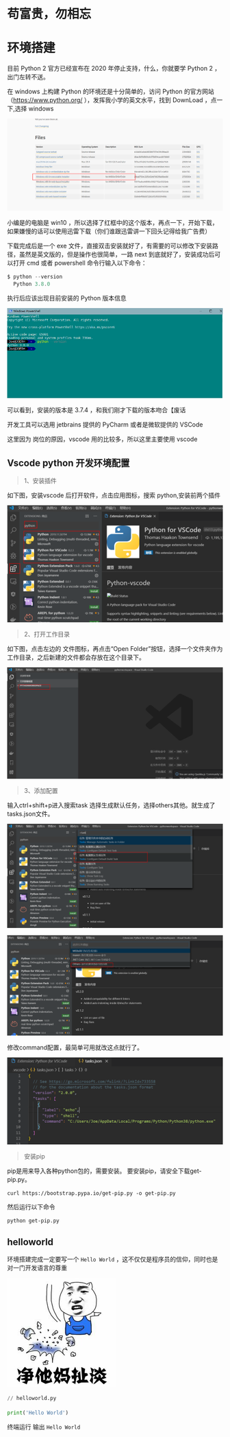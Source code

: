 #  苟富贵，勿相忘 



# 环境搭建

 目前 Python 2 官方已经宣布在 2020 年停止支持，什么，你就要学 Python 2 ，出门左转不送。 

 在 windows 上构建 Python 的环境还是十分简单的，访问 Python 的官方网站（https://www.python.org/ ），发挥我小学的英文水平，找到 DownLoad ，点一下,选择 windows



![1575366453233](../.vuepress/public/img/python/pyhon-01-01.png)

小编是的电脑是 win10 ，所以选择了红框中的这个版本，再点一下，开始下载，如果嫌慢的话可以使用迅雷下载（你们谁跟迅雷讲一下回头记得给我广告费）

下载完成后是一个 exe 文件，直接双击安装就好了，有需要的可以修改下安装路径，虽然是英文版的，但是操作也很简单，一路 next 到底就好了，安装成功后可以打开 cmd 或者 powershell 命令行输入以下命令：

```powershell
$ python --version
  Python 3.8.0
```

 执行后应该出现目前安装的 Python 版本信息 

![1575366579243](../.vuepress/public/img/python/pyhon-01-02.png)

可以看到，安装的版本是 3.7.4 ，和我们刚才下载的版本吻合【废话

开发工具可以选用 jetbrains 提供的 PyCharm 或者是微软提供的 VSCode 

这里因为 岗位的原因，vscode 用的比较多，所以这里主要使用 vscode

## Vscode python 开发环境配置

> 1、安装插件

如下图，安装vscode 后打开软件，点击应用图标，搜索 python,安装前两个插件

![1575367455249](../.vuepress/public/img/python/pyhon-01-03.png)

>  2、打开工作目录

如下图，点击左边的 文件图标，再点击“Open Folder”按钮，选择一个文件夹作为工作目录，之后新建的文件都会存放在这个目录下。

![1575367167239](../.vuepress/public/img/python/pyhon-01-04.png)

> 3、添加配置

 输入ctrl+shift+p进入搜索task 选择生成默认任务，选择others其他。就生成了tasks.json文件。 

![1575370324527](../.vuepress/public/img/python/pyhon-01-05.png)

![1575370388732](../.vuepress/public/img/python/pyhon-01-06.png)

 修改command配置，最简单可用就改这点就行了。 

![1575370561652](../.vuepress/public/img/python/pyhon-01-07.png)

> 安装pip

 pip是用来导入各种python包的，需要安装。
要安装pip，请安全下载get-pip.py。 

```shell
curl https://bootstrap.pypa.io/get-pip.py -o get-pip.py
```

然后运行以下命令

```shell
python get-pip.py 
```

## helloworld

 环境搭建完成一定要写一个 `Hello World` ，这不仅仅是程序员的信仰，同时也是对一门开发语言的尊重 

 ![img](../.vuepress/public/img/python/pyhon-01-08.png) 

```python
// helloworld.py

print('Hello World')
```

终端运行 输出 `Hello World`

